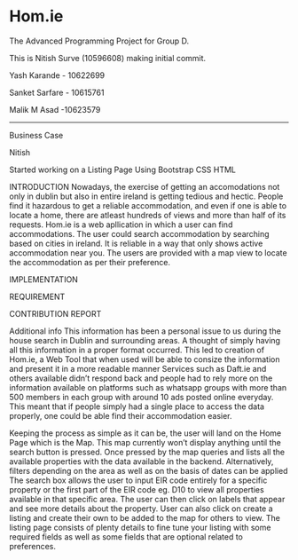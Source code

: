 # Hom.ie
The Advanced Programming Project for Group D.

This is Nitish Surve (10596608) making initial commit.

Yash Karande - 10622699

Sanket Sarfare - 10615761

Malik M Asad -10623579


-----------------------------------------------------------------

Business Case

Nitish

Started working on a Listing Page
Using Bootstrap CSS HTML

INTRODUCTION
Nowadays, the exercise of getting an accomodations not only in dublin but also in entire ireland is getting tedious and hectic. People find it hazardous to get a reliable accommodation, and even if one is able to locate a home, there are atleast hundreds of views and more than half of its requests.
Hom.ie is a web apllication in which a user can find accommodations. The user could search accommodation by searching based on cities in ireland. It is reliable in a way that only shows active accommodation near you. The users are provided with a map view to locate the accommodation as per their preference.

IMPLEMENTATION

REQUIREMENT

CONTRIBUTION REPORT

Additional info
This information has been a personal issue to us during the house search in Dublin and surrounding areas.
A thought of simply having all this information in a proper format occurred.
This led to creation of Hom.ie, a Web Tool that when used will be able to consize the information and present it in a more readable manner
Services such as Daft.ie and others available didn’t respond back and people had to rely more on the information available on platforms such as whatsapp groups with more than 500 members in each group with around 10 ads posted online everyday.
This meant that if people simply had a single place to access the data properly, one could be able find their accommodation easier. 

Keeping the process as simple as it can be, the user will land on the Home Page which is the Map. This map currently won’t display anything until the search button is pressed. 
Once pressed by the map queries and lists all the available properties with the data available in the backend.
Alternatively, filters depending on the area as well as on the basis of dates can be applied 
The search box allows the user to input EIR code entirely for a specific property or the first part of the EIR code eg. D10 to view all properties available in that specific area.
The user can then click on labels that appear and see more details about the property.
User can also click on create a listing and create their own to be added to the map for others to view.
The listing page consists of plenty details to fine tune your listing with some required fields as well as some fields that are optional related to preferences.
